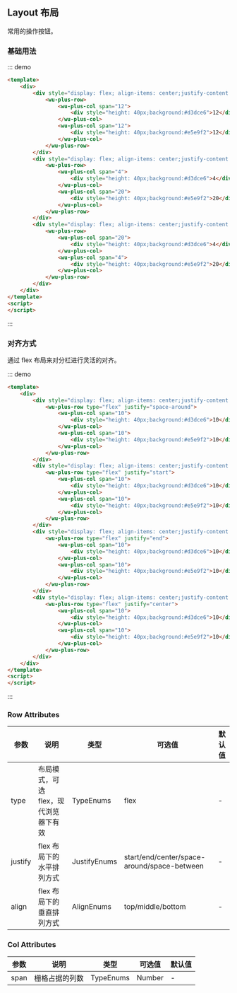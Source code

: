 
## Layout 布局

常用的操作按钮。

### 基础用法

::: demo
```html
<template>
    <div>
        <div style="display: flex; align-items: center;justify-content: space-around;width: 100%">
            <wu-plus-row>
                <wu-plus-col span="12">
                    <div style="height: 40px;background:#d3dce6">12</div>
                </wu-plus-col>
                <wu-plus-col span="12">
                    <div style="height: 40px;background:#e5e9f2">12</div>
                </wu-plus-col>
            </wu-plus-row>
        </div>
        <div style="display: flex; align-items: center;justify-content: space-around;width: 100%; margin-top: 8px">
            <wu-plus-row>
                <wu-plus-col span="4">
                    <div style="height: 40px;background:#d3dce6">4</div>
                </wu-plus-col>
                <wu-plus-col span="20">
                    <div style="height: 40px;background:#e5e9f2">20</div>
                </wu-plus-col>
            </wu-plus-row>
        </div>
        <div style="display: flex; align-items: center;justify-content: space-around;width: 100%; margin-top: 8px">
            <wu-plus-row>
                <wu-plus-col span="20">
                    <div style="height: 40px;background:#d3dce6">4</div>
                </wu-plus-col>
                <wu-plus-col span="4">
                    <div style="height: 40px;background:#e5e9f2">20</div>
                </wu-plus-col>
            </wu-plus-row>
        </div>
    </div>
</template>
<script>
</script>
```
:::

### 对齐方式

通过 flex 布局来对分栏进行灵活的对齐。

::: demo
```html
<template>
    <div>
        <div style="display: flex; align-items: center;justify-content: space-around;width: 100%; margin-top: 8px">
            <wu-plus-row type="flex" justify="space-around">
                <wu-plus-col span="10">
                    <div style="height: 40px;background:#d3dce6">10</div>
                </wu-plus-col>
                <wu-plus-col span="10">
                    <div style="height: 40px;background:#e5e9f2">10</div>
                </wu-plus-col>
            </wu-plus-row>
        </div>
        <div style="display: flex; align-items: center;justify-content: space-around;width: 100%; margin-top: 8px">
            <wu-plus-row type="flex" justify="start">
                <wu-plus-col span="10">
                    <div style="height: 40px;background:#d3dce6">10</div>
                </wu-plus-col>
                <wu-plus-col span="10">
                    <div style="height: 40px;background:#e5e9f2">10</div>
                </wu-plus-col>
            </wu-plus-row>
        </div>
        <div style="display: flex; align-items: center;justify-content: space-around;width: 100%; margin-top: 8px">
            <wu-plus-row type="flex" justify="end">
                <wu-plus-col span="10">
                    <div style="height: 40px;background:#d3dce6">10</div>
                </wu-plus-col>
                <wu-plus-col span="10">
                    <div style="height: 40px;background:#e5e9f2">10</div>
                </wu-plus-col>
            </wu-plus-row>
        </div>
        <div style="display: flex; align-items: center;justify-content: space-around;width: 100%; margin-top: 8px">
            <wu-plus-row type="flex" justify="center">
                <wu-plus-col span="10">
                    <div style="height: 40px;background:#d3dce6">10</div>
                </wu-plus-col>
                <wu-plus-col span="10">
                    <div style="height: 40px;background:#e5e9f2">10</div>
                </wu-plus-col>
            </wu-plus-row>
        </div>
    </div>
</template>
<script>
</script>
```
:::

### Row Attributes

| 参数      | 说明    | 类型      | 可选值       | 默认值   |
|---------- |-------- |---------- |-------------  |-------- |
| type | 布局模式，可选 flex，现代浏览器下有效 | TypeEnums | flex | - |
| justify | flex 布局下的水平排列方式 | JustifyEnums | start/end/center/space-around/space-between | - |
| align | flex 布局下的垂直排列方式 | AlignEnums | top/middle/bottom | - |


### Col Attributes

| 参数      | 说明    | 类型      | 可选值       | 默认值   |
|---------- |-------- |---------- |-------------  |-------- |
| span | 栅格占据的列数 | TypeEnums | Number | - |

